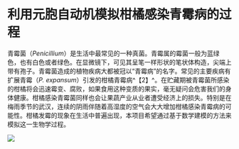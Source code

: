 # 利用元胞自动机模拟柑橘感染青霉病的过程

青霉菌（*Penicillium*）是生活中最常见的一种真菌。青霉属的霉菌一般为蓝绿色，也有白色或者绿色。在显微镜下，可见其呈笔一样形状的笔状体构造，尖端上带有孢子。青霉菌造成的植物疾病大都被冠以“青霉病”的名字。常见的主要疾病有扩展青霉（*P. expansum*）引发的柑橘青霉病^【2】^。在贮藏期被青霉菌所感染的柑橘将会迅速霉变、腐败，如果食用这种变质的果实，毫无疑问会危害我们的身体健康。柑橘感染青霉菌同样也会让果蔬产业从业者遭受经济上的损失。特别是在梅雨季节的武汉，连续的阴雨伴随着高湿度的空气会大大增加柑橘感染青霉病的可能性。柑橘发霉的现象在生活中普遍出现，本项目希望通过基于数学建模的方法来模拟这一生物学过程。

![](https://munetani-mashiro-bucket.oss-cn-hangzhou.aliyuncs.com/picpac/%E7%BB%93%E6%9E%9C3.gif)
